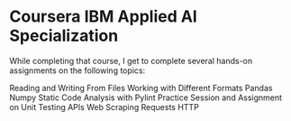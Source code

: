 # Coursera IBM Applied AI Specialization

While completing that course, I get to complete several hands-on assignments on the following topics:

Reading and Writing From Files
Working with Different Formats
Pandas
Numpy
Static Code Analysis with Pylint
Practice Session and Assignment on Unit Testing
APIs
Web Scraping
Requests HTTP
